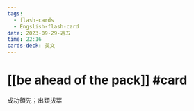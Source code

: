 ```yaml
---
tags:
  - flash-cards
  - Engslish-flash-card
date: 2023-09-29-週五
time: 22:16
cards-deck: 英文
---
```


# [[be ahead of the pack]] #card 
成功領先；出類拔萃